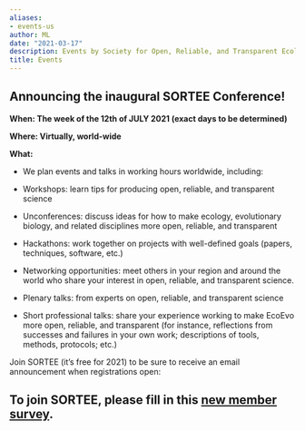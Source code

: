 ```yaml
---
aliases:
- events-us
author: ML
date: "2021-03-17"
description: Events by Society for Open, Reliable, and Transparent Ecology and Evolutionary biology (SORTEE)
title: Events
---
```


## Announcing the inaugural SORTEE Conference!   

**When: The week of the 12th of JULY 2021 (exact days to be determined)**   

**Where: Virtually, world-wide**     

**What:**

* We plan events and talks in working hours worldwide, including:

* Workshops: learn tips for producing open, reliable, and transparent science

* Unconferences: discuss ideas for how to make ecology, evolutionary biology, and related disciplines more open, reliable, and transparent

* Hackathons: work together on projects with well-defined goals (papers, techniques, software, etc.)

* Networking opportunities: meet others in your region and around the world who share your interest in open, reliable, and transparent science. 

* Plenary talks: from experts on open, reliable, and transparent science

* Short professional talks: share your experience working to make EcoEvo more open, reliable, and transparent (for instance, reflections from successes and failures in your own work; descriptions of tools, methods, protocols; etc.)

Join SORTEE (it’s free for 2021) to be sure to receive an email announcement when registrations open: 

## To join SORTEE, please fill in this [new member survey](https://whitmancollege.qualtrics.com/jfe/form/SV_8cVHlAEMUoPRr01).    






